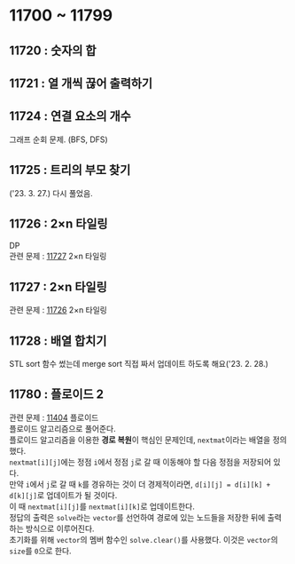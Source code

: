 # 11700 ~ 11799


## 11720 : 숫자의 합

## 11721 : 열 개씩 끊어 출력하기

## 11724 : 연결 요소의 개수
그래프 순회 문제. (BFS, DFS)

## 11725 : 트리의 부모 찾기
('23. 3. 27.) 다시 풀었음.

## 11726 : 2×n 타일링
DP  
관련 문제 : [11727](https://www.boj.kr/11727) 2×n 타일링

## 11727 : 2×n 타일링
관련 문제 : [11726](https://www.boj.kr/11726) 2×n 타일링

## 11728 : 배열 합치기
STL sort 함수 썼는데 merge sort 직접 짜서 업데이트 하도록 해요('23. 2. 28.)

## 11780 : 플로이드 2
관련 문제 : [11404](https://boj.kr/11404) 플로이드  
플로이드 알고리즘으로 풀어준다.  
플로이드 알고리즘을 이용한 **경로 복원**이 핵심인 문제인데, `nextmat`이라는 배열을 정의했다.  
`nextmat[i][j]`에는 정점 `i`에서 정점 `j`로 갈 때 이동해야 할 다음 정점을 저장되어 있다.  
만약 `i`에서 `j`로 갈 때 `k`를 경유하는 것이 더 경제적이라면, `d[i][j] = d[i][k] + d[k][j]`로 업데이트가 될 것이다.  
이 때 `nextmat[i][j]`를 `nextmat[i][k]`로 업데이트한다.  
정답의 출력은 `solve`라는 `vector`를 선언하여 경로에 있는 노드들을 저장한 뒤에 출력하는 방식으로 이루어진다.  
초기화를 위해 `vector`의 멤버 함수인 `solve.clear()`를 사용했다. 이것은 `vector`의 `size`를 `0`으로 한다.
